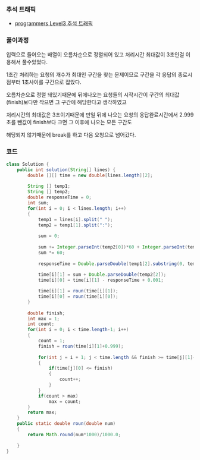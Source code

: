 ### 추석 트래픽

- [programmers Level3 추석 트래픽](https://programmers.co.kr/learn/courses/30/lessons/17676)



### 풀이과정

입력으로 들어오는 배열이 오름차순으로 정렬되어 있고 처리시간 최대값이 3초인걸 이용해서 풀수있었다. 

1초간 처리하는 요청의 개수가 최대인 구간을 찾는 문제이므로 구간을 각 응답의 종료시점부터 1초사이를 구간으로 잡았다.

오름차순으로 정렬 돼있기때문에 뒤에나오는 요청들의 시작시간이 구간의 최대값(finish)보다만 작으면 그 구간에 해당한다고 생각하였고

처리시간의 최대값은 3초이기때문에 만일 뒤에 나오는 요청의 응답완료시간에서 2.999초를 뺀값이 finish보다 크면 그 이후에 나오는 모든 구간도

해당되지 않기때문에 break를 하고 다음 요청으로 넘어갔다.



### 코드

```java
class Solution {
    public int solution(String[] lines) {
		double [][] time = new double[lines.length][2];
		
		String [] temp1;
		String [] temp2;
		double responseTime = 0;
		int sum;
		for(int i = 0; i < lines.length; i++)
		{
			temp1 = lines[i].split(" ");
			temp2 = temp1[1].split(":");
			
			sum = 0;
			
			sum += Integer.parseInt(temp2[0])*60 + Integer.parseInt(temp2[1]);
			sum *= 60;
			
			responseTime = Double.parseDouble(temp1[2].substring(0, temp1[2].indexOf("s")));
			
			time[i][1] = sum + Double.parseDouble(temp2[2]);
			time[i][0] = time[i][1] - responseTime + 0.001;

			time[i][1] = roun(time[i][1]);
			time[i][0] = roun(time[i][0]);
		}
		
		double finish;
		int max = 1;
		int count;
		for(int i = 0; i < time.length-1; i++)
		{
			count = 1;
			finish = roun(time[i][1]+0.999);
			
			for(int j = i + 1; j < time.length && finish >= time[j][1]-2.999; j++)
			{
				if(time[j][0] <= finish)
				{
					count++;
				}
			}
			if(count > max)
				max = count;
		}
        return max;
    }
	public static double roun(double num)
	{
		return Math.round(num*1000)/1000.0;
		
	}
}
```

